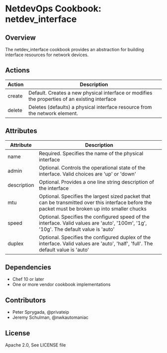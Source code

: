 # NetdevOps Cookbook: netdev_interface

## Overview
The netdev_interface cookbook provides an abstraction for building interface resources for network devices.   

## Actions

| Action | Description |
| ------ | ------- |
| create | Default. Creates a new physical interface or modifies the properties of an existing interface |
| delete | Deletes (defaults) a physical interface resource from the network element. |

## Attributes

| Attribute | Description |
| --------- | ----------- |
| name | Required.  Specifies the name of the physical interface |
| admin | Optional. Controls the operational state of the interface.  Valid choices are 'up' or 'down'|
| description | Optional. Provides a one line string description of the interface |
| mtu | Optional. Specifies the largest sized packet that can be transmitted over this interface before the packet must be broken up into smaller chucks |
| speed | Optional.  Specifies the configured speed of the interface.  Valid values are 'auto', '100m', '1g', '10g'.  The default value is 'auto'|
| duplex | Optional.  Specifies the configured duplex of the interface.  Valid values are 'auto', 'half', 'full'.  The default value is 'auto'|


## Dependencies
  * Chef 10 or later
  * One or more vendor cookbook implementations
  
## Contributors
  * Peter Sprygada, @privateip
  * Jeremy Schulman, @nwkautomaniac

## License
Apache 2.0, See LICENSE file
